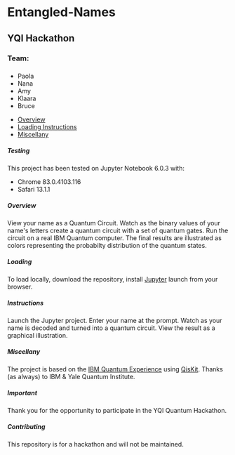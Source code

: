 # Entangled-Names
## YQI Hackathon
### Team:
### 
- Paola
- Nana
- Amy
- Klaara
- Bruce

* [Overview](#overview)
* [Loading Instructions](#loading)
* [Miscellany](#miscellany)

##### Testing
This project has been tested on Jupyter Notebook 6.0.3 with:
* Chrome 83.0.4103.116
* Safari 13.1.1 

##### Overview
View your name as a Quantum Circuit.  Watch as the binary values of your name's letters create a quantum circuit with a set of quantum gates.  Run the circuit on a real IBM Quantum computer.  The final results are illustrated as colors representing the probabilty distribution of the quantum states.

##### Loading
To load locally, download the repository, install [Jupyter](https://jupyter.org/) launch from your browser.

##### Instructions
Launch the Jupyter project.
Enter your name at the prompt.
Watch as your name is decoded and turned into a quantum circuit.
View the result as a graphical illustration. 

#####  Miscellany
The project is based on the [IBM Quantum Experience](https://quantum-computing.ibm.com/) using [QisKit](https://qiskit.org/).  Thanks (as always) to IBM & Yale Quantum Institute.

#####  Important
Thank you for the opportunity to participate in the YQI Quantum Hackathon. 

#####  Contributing
This repository is for a hackathon and will not be maintained.

